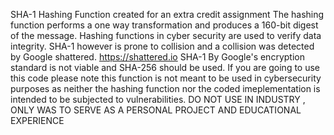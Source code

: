 SHA-1 Hashing Function created for an extra credit assignment
The hashing function performs a one way transformation and produces a 160-bit digest of the message.
Hashing functions in cyber security are used to verify data integrity.
SHA-1 however is prone to collision and a collision was detected by Google shattered. https://shattered.io
SHA-1 By Google's encryption standard is not viable and SHA-256 should be used.
If you are going to use this code please note this function is not meant to be used in cybersecurity purposes as neither the hashing function nor the coded imeplementation is intended to be subjected to vulnerabilities.
DO NOT USE IN INDUSTRY , ONLY WAS TO SERVE AS A PERSONAL PROJECT AND EDUCATIONAL EXPERIENCE
